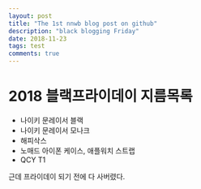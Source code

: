 ```yaml
---
layout: post
title: "The 1st nnwb blog post on github"
description: "black blogging Friday"
date: 2018-11-23
tags: test
comments: true
---
```


# 2018 블랙프라이데이 지름목록

- 나이키 문레이서 블랙
- 나이키 문레이서 모나크
- 해피삭스
- 노매드 아이폰 케이스, 애플워치 스트랩
- QCY T1

근데 프라이데이 되기 전에 다 사버렸다.
